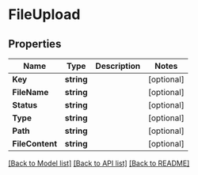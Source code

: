 # FileUpload

## Properties

Name | Type | Description | Notes
------------ | ------------- | ------------- | -------------
**Key** | **string** |  | [optional] 
**FileName** | **string** |  | [optional] 
**Status** | **string** |  | [optional] 
**Type** | **string** |  | [optional] 
**Path** | **string** |  | [optional] 
**FileContent** | **string** |  | [optional] 

[[Back to Model list]](../README.md#documentation-for-models) [[Back to API list]](../README.md#documentation-for-api-endpoints) [[Back to README]](../README.md)


